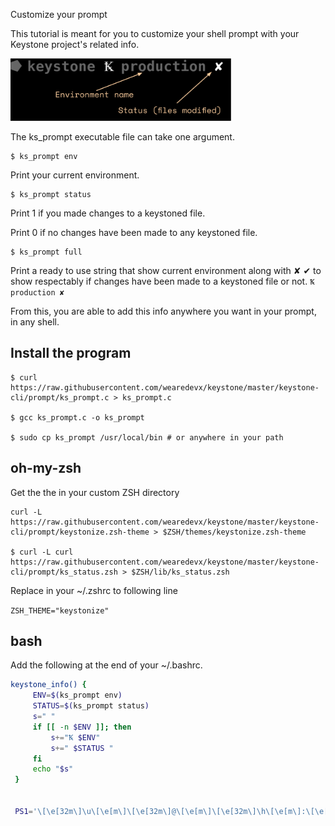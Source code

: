  Customize your prompt

This tutorial is meant for you to customize your shell prompt with your Keystone project's related info.

<img src="prompt-example.png" height="100"/>

The ks_prompt executable file can take one argument.

```
$ ks_prompt env
```

Print your current environment.

```
$ ks_prompt status
```

Print 1 if you made changes to a keystoned file.

Print 0 if no changes have been made to any keystoned file.

```
$ ks_prompt full
```

Print a ready to use string that show current environment along with ✘ ✔ to show respectably if changes have been made to a keystoned file or not. `Ꝅ production ✘`

From this, you are able to add this info anywhere you want in your prompt, in any shell.
## Install the program


```
$ curl https://raw.githubusercontent.com/wearedevx/keystone/master/keystone-cli/prompt/ks_prompt.c > ks_prompt.c

$ gcc ks_prompt.c -o ks_prompt

$ sudo cp ks_prompt /usr/local/bin # or anywhere in your path
```

## oh-my-zsh

Get the the in your custom ZSH directory

```
curl -L https://raw.githubusercontent.com/wearedevx/keystone/master/keystone-cli/prompt/keystonize.zsh-theme > $ZSH/themes/keystonize.zsh-theme

$ curl -L curl https://raw.githubusercontent.com/wearedevx/keystone/master/keystone-cli/prompt/ks_status.zsh > $ZSH/lib/ks_status.zsh 

```

Replace in your ~/.zshrc to following line

```ZSH_THEME="keystonize"```


## bash

Add the following at the end of your ~/.bashrc.
```bash
keystone_info() {
     ENV=$(ks_prompt env)
     STATUS=$(ks_prompt status)
     s=" "
     if [[ -n $ENV ]]; then
         s+="Ꝅ $ENV"
         s+=" $STATUS "
     fi
     echo "$s"
 }


 PS1='\[\e[32m\]\u\[\e[m\]\[\e[32m\]@\[\e[m\]\[\e[32m\]\h\[\e[m\]:\[\e[34m\]\w\[\e[m\]$(keystone_info)\$ '
```
